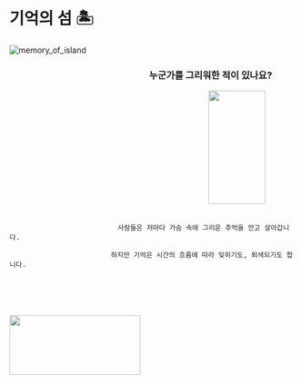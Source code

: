 # 기억의 섬 :desert_island: 

![memory_of_island](https://user-images.githubusercontent.com/55572533/129934578-93af8619-314d-431f-8278-8cd052394591.png)

### 　　　　　　　　　　　　　　　누군가를 그리워한 적이 있나요?
　　　　　　　　　　　　　　　　　　　　　　　　　<img src="https://user-images.githubusercontent.com/55572533/129942526-0ae4ee9f-b01b-4c89-a171-fa87f7ff00cd.png" height="200px" width="100px">
```

　　　　　　　　　　　　　　　　사람들은 저마다 가슴 속에 그리운 추억을 안고 살아갑니다.

　　　　　　　　　　　　　　　하지만 기억은 시간의 흐름에 따라 잊히기도, 퇴색되기도 합니다.
                   
```
　　　　　　

                           
　　　　　　　　　　　　　　　　　　　　　<img src="https://user-images.githubusercontent.com/55572533/129946323-e75c4871-fb98-41a2-846e-24f9276e5e00.png" height="105px" width="230px">
                 
　　　　　　　　　　　　　　　　
　　　　　　　　　　　　　　　　　　　　　　　　　　　　　　　　　　　　　　　　　　　　　　　　　　　　　　　　　　　　　　　　　　　　　　　　　　
--------
